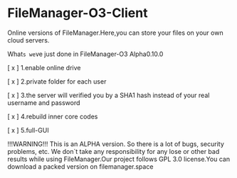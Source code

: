 # FileManager-O3-Client
Online versions of FileManager.Here,you can store your files on your own cloud servers.


What`s we`ve just done in FileManager-O3 Alpha0.10.0

[ x ] 1.enable online drive

[ x ] 2.private folder for each user

[ x ] 3.the server will verified you by a SHA1 hash instead of your real username and password

[ x ] 4.rebuild inner core codes

[ x ] 5.full-GUI


!!!WARNING!!! This is an ALPHA version. So there is a lot of bugs, security problems, etc. We don`t take any responsibility for any lose or other bad results while using FileManager.Our project follows GPL 3.0 license.You can download a packed version on filemanager.space
